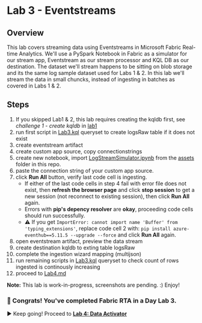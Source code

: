 # Lab 3 - Eventstreams

## Overview
This lab covers streaming data using Eventstreams in Microsoft Fabric Real-time Analytics. We'll use a PySpark Notebook in Fabric as a simulator for our stream app, Eventstream as our stream processor and KQL DB as our destination. The dataset we'll stream happens to be sitting on blob storage and its the same log sample dataset used for Labs 1 & 2. In this lab we'll stream the data in small chuncks, instead of ingesting in batches as covered in Labs 1 & 2.

## Steps
1. If you skipped Lab1 & 2, this lab requires creating the kqldb first, see _challenge 1 - create kqldb_ in [lab1](Lab1.md)
2. run first script in [Lab3.kql](assets/Lab3.kql) queryset to create logsRaw table if it does not exist
3. create eventstream artifact
4. create custom app source, copy connectionstrings
5. create new notebook, import [LogStreamSimulator.ipynb](./assets/LogStreamSimulator.ipynb) from the [assets](./assets) folder in this repo. 
7. paste the connection string of your custom app source.
8. click **Run All** button, verify last code cell is ingesting.
   - If either of the last code cells in step 4 fail with error file does not exist, then **refresh the browser page** and click **stop session** to get a new session (not reconnect to existing session), then click **Run All** again.
   - Errors with **pip's depency resolver** are **okay**, proceeding code cells should run successfully.
   - ⚠️ If you get `ImportError: cannot import name 'Buffer' from 'typing_extensions'`, replace code cell 2 with: `pip install azure-eventhub==5.11.5 --upgrade --force` and click **Run All** again.
10. open eventstream artifact, preview the data stream
11. create destination kqldb to exting table logsRaw
12. complete the ingestion wizard mapping (multijson)
13. run remaining scripts in [Lab3.kql](assets/Lab3.kql) queryset to check count of rows ingested is continously increasing
14.  proceed to [Lab4.md](Lab4.md)

**Note:** This lab is work-in-progress, screenshots are pending. :)
Enjoy!



### 🎉 Congrats! You've completed Fabric RTA in a Day Lab 3. 
▶️ Keep going! Proceed to [**Lab 4: Data Activator**](Lab4.md)
